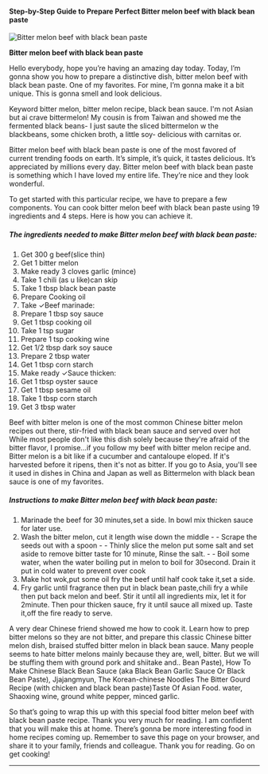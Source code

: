             

#### Step-by-Step Guide to Prepare Perfect Bitter melon beef with black bean paste

![Bitter melon beef with black bean paste](https://img-global.cpcdn.com/recipes/773f2dd481dc30fb/751x532cq70/bitter-melon-beef-with-black-bean-paste-recipe-main-photo.jpg)

**Bitter melon beef with black bean paste**

Hello everybody, hope you’re having an amazing day today. Today, I’m gonna show you how to prepare a distinctive dish, bitter melon beef with black bean paste. One of my favorites. For mine, I’m gonna make it a bit unique. This is gonna smell and look delicious.

Keyword bitter melon, bitter melon recipe, black bean sauce. I'm not Asian but ai crave bittermelon! My cousin is from Taiwan and showed me the fermented black beans- I just saute the sliced bittermelon w the blackbeans, some chicken broth, a little soy- delicious with carnitas or.

Bitter melon beef with black bean paste is one of the most favored of current trending foods on earth. It’s simple, it’s quick, it tastes delicious. It’s appreciated by millions every day. Bitter melon beef with black bean paste is something which I have loved my entire life. They’re nice and they look wonderful.

To get started with this particular recipe, we have to prepare a few components. You can cook bitter melon beef with black bean paste using 19 ingredients and 4 steps. Here is how you can achieve it.

##### The ingredients needed to make Bitter melon beef with black bean paste:

1.  Get 300 g beef(slice thin)
2.  Get 1 bitter melon
3.  Make ready 3 cloves garlic (mince)
4.  Take 1 chili (as u like)can skip
5.  Take 1 tbsp black bean paste
6.  Prepare Cooking oil
7.  Take ✓Beef marinade:
8.  Prepare 1 tbsp soy sauce
9.  Get 1 tbsp cooking oil
10.  Take 1 tsp sugar
11.  Prepare 1 tsp cooking wine
12.  Get 1/2 tbsp dark soy sauce
13.  Prepare 2 tbsp water
14.  Get 1 tbsp corn starch
15.  Make ready ✓Sauce thicken:
16.  Get 1 tbsp oyster sauce
17.  Get 1 tbsp sesame oil
18.  Take 1 tbsp corn starch
19.  Get 3 tbsp water

Beef with bitter melon is one of the most common Chinese bitter melon recipes out there, stir-fried with black bean sauce and served over hot While most people don't like this dish solely because they're afraid of the bitter flavor, I promise…if you follow my beef with bitter melon recipe and. Bitter melon is a bit like if a cucumber and cantaloupe eloped. If it's harvested before it ripens, then it's not as bitter. If you go to Asia, you'll see it used in dishes in China and Japan as well as Bittermelon with black bean sauce is one of my favorites.

##### Instructions to make Bitter melon beef with black bean paste:

1.  Marinade the beef for 30 minutes,set a side. In bowl mix thicken sauce for later use.
2.  Wash the bitter melon, cut it length wise down the middle - - Scrape the seeds out with a spoon - - Thinly slice the melon put some salt and set aside to remove bitter taste for 10 minute, Rinse the salt. - - Boil some water, when the water boiling put in melon to boil for 30second. Drain it put in cold water to prevent over cook
3.  Make hot wok,put some oil fry the beef until half cook take it,set a side.
4.  Fry garlic until fragrance then put in black bean paste,chili fry a while then put back melon and beef. Stir it until all ingredients mix, let it for 2minute. Then pour thicken sauce, fry it until sauce all mixed up. Taste it,off the fire ready to serve.

A very dear Chinese friend showed me how to cook it. Learn how to prep bitter melons so they are not bitter, and prepare this classic Chinese bitter melon dish, braised stuffed bitter melon in black bean sauce. Many people seems to hate bitter melons mainly because they are, well, bitter. But we will be stuffing them with ground pork and shiitake and.. Bean Paste), How To Make Chinese Black Bean Sauce (aka Black Bean Garlic Sauce Or Black Bean Paste), Jjajangmyun, The Korean-chinese Noodles The Bitter Gourd Recipe (with chicken and black bean paste)Taste Of Asian Food. water, Shaoxing wine, ground white pepper, minced garlic.

So that’s going to wrap this up with this special food bitter melon beef with black bean paste recipe. Thank you very much for reading. I am confident that you will make this at home. There’s gonna be more interesting food in home recipes coming up. Remember to save this page on your browser, and share it to your family, friends and colleague. Thank you for reading. Go on get cooking!

* * *